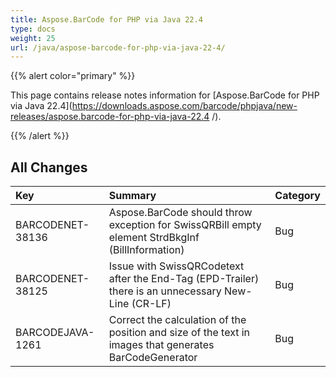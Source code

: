 ```yaml
---
title: Aspose.BarCode for PHP via Java 22.4
type: docs
weight: 25
url: /java/aspose-barcode-for-php-via-java-22-4/
---
```


{{% alert color="primary" %}} 

This page contains release notes information for [Aspose.BarCode for PHP via Java 22.4](https://downloads.aspose.com/barcode/phpjava/new-releases/aspose.barcode-for-php-via-java-22.4
/).

{{% /alert %}} 
## **All Changes**

|**Key**|**Summary**|**Category**|
| :- | :- | :- |
|BARCODENET-38136|Aspose.BarCode should throw exception for SwissQRBill empty element StrdBkgInf (BillInformation)|Bug|
|BARCODENET-38125|Issue with SwissQRCodetext after the End-Tag (EPD-Trailer) there is an unnecessary New-Line (CR-LF)|Bug|
|BARCODEJAVA-1261|Correct the calculation of the position and size of the text in images that generates BarCodeGenerator|Bug|
